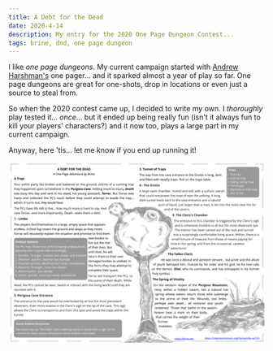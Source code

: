 ```yaml
---
title: A Debt for the Dead
date: 2020-4-14
description: My entry for the 2020 One Page Dungeon Contest...
tags: brine, dnd, one page dungeon
---
```


I like _one page dungeons_. My current campaign started with [Andrew Harshman's](https://dndeed.tumblr.com/post/145693588517/tower-of-the-time-wizard-my-penultimate-winning) one pager... and it sparked almost a year of play so far. One page dungeons are great for one-shots, drop in locations or even just a source to steal from.

<break>

So when the 2020 contest came up, I decided to write my own. I _thoroughly_ play tested it... _once_... but it ended up being really fun (isn't it always fun to kill your players' characters?) and it now too, plays a large part in my current campaign.

Anyway, here 'tis... let me know if you end up running it!

[![full](assets/images/a_dept_for_the_dead.png)](assets/images/a_dept_for_the_dead.pdf)
